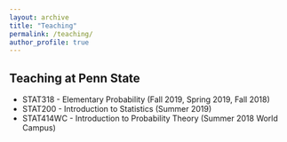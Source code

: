 ```yaml
---
layout: archive
title: "Teaching"
permalink: /teaching/
author_profile: true
---
```





## Teaching at Penn State

* STAT318 - Elementary Probability (Fall 2019, Spring 2019, Fall 2018)
* STAT200 - Introduction to Statistics (Summer 2019)
* STAT414WC - Introduction to Probability Theory (Summer 2018 World Campus) 


<!-- {% if author.googlescholar %}
  You can also find my articles on <u><a href="{{author.googlescholar}}">my Google Scholar profile</a>.</u>
{% endif %}

{% include base_path %}

{% for post in site.publications reversed %}
  {% include archive-single.html %}
{% endfor %} -->
